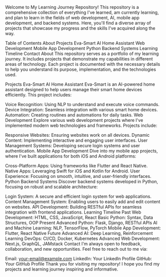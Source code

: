 Welcome to My Learning Journey Repository!
This repository is a comprehensive collection of everything I've learned, am currently learning, and plan to learn in the fields of web development, AI, mobile app development, and backend systems. Here, you'll find a diverse array of projects that showcase my progress and the skills I've acquired along the way.

Table of Contents
About
Projects
Eva-Smart AI Home Assistant
Web Development
Mobile App Development
Python Backend Systems
Learning Timeline
Contact
About
This repository serves as a portfolio of my learning journey. It includes projects that demonstrate my capabilities in different areas of technology. Each project is documented with the necessary details to help you understand its purpose, implementation, and the technologies used.

Projects
Eva-Smart AI Home Assistant
Eva-Smart is an AI-powered home assistant designed to help users manage their smart home devices efficiently. This project includes:

Voice Recognition: Using NLP to understand and execute voice commands.
Device Integration: Seamless integration with various smart home devices.
Automation: Creating routines and automations for daily tasks.
Web Development
Explore various web development projects where I've implemented modern web technologies and frameworks. Projects include:

Responsive Websites: Ensuring websites work on all devices.
Dynamic Content: Implementing interactive and engaging user interfaces.
User Management Systems: Developing secure login systems and user authentication.
Mobile App Development
Dive into my mobile app projects, where I've built applications for both iOS and Android platforms:

Cross-Platform Apps: Using frameworks like Flutter and React Native.
Native Apps: Leveraging Swift for iOS and Kotlin for Android.
User Experience: Focusing on smooth, intuitive, and user-friendly interfaces.
Python Backend Systems
Discover backend systems developed in Python, focusing on robust and scalable architecture:

Login System: A secure and efficient login system for web applications.
Content Management System: Enabling users to easily add and edit content on websites.
API Development: Building RESTful APIs for seamless integration with frontend applications.
Learning Timeline
Past
Web Development: HTML, CSS, JavaScript, React
Basic Python: Syntax, Data Structures, OOP
Present
Advanced Python: Flask, Django, RESTful APIs
AI and Machine Learning: NLP, TensorFlow, PyTorch
Mobile App Development: Flutter, React Native
Future
Advanced AI: Deep Learning, Reinforcement Learning
DevOps: CI/CD, Docker, Kubernetes
Advanced Web Development: Next.js, GraphQL, JAMstack
Contact
I'm always open to feedback, collaboration, and new opportunities. Feel free to reach out to me via:

Email: your-email@example.com
LinkedIn: Your LinkedIn Profile
GitHub: Your GitHub Profile
Thank you for visiting my repository! I hope you find my projects and learning journey inspiring and informative.

